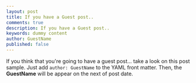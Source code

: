 ```yaml
---
layout: post
title: If you have a Guest post..
comments: true
description: If you have a Guest post..
keywords: dummy content
author: GuestName
published: false
---
```


If you think that you're going to have a guest post... take a look on this post sample. Just add `author: GuestName` to the YAML front matter. Then, the **GuestName** will be appear on the next of post date.
